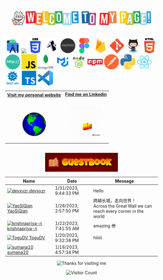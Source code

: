 <!-- ### Hi there 👋 -->

<!--
**maggiechew/maggiechew** is a ✨ _special_ ✨ repository because its `README.md` (this file) appears on your GitHub profile.

Here are some ideas to get you started:

- 🔭 I’m currently working on ...
- 🌱 I’m currently learning ...
- 👯 I’m looking to collaborate on ...
- 🤔 I’m looking for help with ...
- 💬 Ask me about ...
- 📫 How to reach me: ...
- 😄 Pronouns: ...
- ⚡ Fun fact: ...
-->

<!--

![Snake animation](https://github.com/maggiechew/maggiechew/blob/output/github-contribution-grid-snake.svg)
-->
<!-- "Hero" Header -->
<div align="center">
  <img src="https://github.com/maggiechew/maggiechew/blob/main/media/welcome.gif" style="width: 100vw;" alt="Hi there 👋" />
  <br />
  <br />
<!--   <img height="50" alt="My Name is Livio and I like Node.js" src="images/personal_note.svg" /> -->


</div>
<!-- Icons -->
<img height="50" src="media/icons/androidstudio.png" />
<img height="50" src="media/icons/C#.png" />
<img height="50" src="media/icons/css.png" />
<img height="50" src="media/icons/expo.png" />
<img height="50" src="media/icons/express.png" />
<img height="50" src="media/icons/figma.png" />
<img height="50" src="media/icons/firebase.png" />
<img height="50" src="media/icons/git.png" />
<img height="50" src="media/icons/github.png" />
<img height="50" src="media/icons/html.png" />
<img height="50" src="media/icons/http.png" />
<img height="50" src="media/icons/javascript.png" />
<img height="50" src="media/icons/mongo.webp" />
<img height="50" src="media/icons/mui.png" />
<img height="50" src="media/icons/node.png" />
<img height="50" src="media/icons/npm.png" />
<img height="50" src="media/icons/postman.png" />
<img height="50" src="media/icons/python.png" />
<img height="50" src="media/icons/react.png" />
<img height="50" src="media/icons/rest.png" />
<img height="50" src="media/icons/typescript.png" />
<img height="50" src="media/icons/vscode.png" />

<!-- Social -->
<table width="100%" align="center">
<tr>
<td align="center">
<a href="https://maggiechew.com">
<strong>Visit my personal website </strong>
<br />
<br />
<br />

<p>

<img alt="Globe" height="80" src="media/globe.gif">
</a>
</p>

</td>


<td align="center">
<a href="https://www.linkedin.com/in/maggie-chew-00226273/">
<strong>Find me on Linkedin</strong>
<br />
<br />


<p>
<img height="100" alt="Music" src="media/askme.gif"> 
</a>
</p>

</td>
</tr>
</table>
<br />
<div align="center">
<a href="https://github.com/maggiechew/maggiechew/issues/1#issuecomment-new"><img src="media/guestbook.gif" style="width: 25vw;"></a> 
<br />

</div>

<!-- Guestbook -->
| Name | Date | Message |
|---|---|---|
| <a href="https://github.com/devxyzr"><img width="24" src="https://avatars.githubusercontent.com/u/99299512?s=24&u=9c8204e65cdccf34b49ce68350a9e058ef547855&v=4" alt="devxyzr" /> devxyzr</a> |1/31/2023, 9:44:33 PM|Hello|
| <a href="https://github.com/YaoSiQian"><img width="24" src="https://avatars.githubusercontent.com/u/29835749?s=24&v=4" alt="YaoSiQian" /> YaoSiQian</a> |1/28/2023, 2:57:50 PM|跨越长城，走向世界！<br />Across the Great Wall we can reach every corner in the world|
| <a href="https://github.com/krishnapriya-n"><img width="24" src="https://avatars.githubusercontent.com/u/101842284?s=24&u=4f0896da3c4d5201dea78128de97c8234c7ca8c2&v=4" alt="krishnapriya-n" /> krishnapriya-n</a> |1/22/2023, 7:41:55 AM|amazing 😎|
| <a href="https://github.com/ToguDV"><img width="24" src="https://avatars.githubusercontent.com/u/45081449?s=24&v=4" alt="ToguDV" /> ToguDV</a> |1/20/2023, 9:32:38 PM|hiiiiii|
| <a href="https://github.com/sumana10"><img width="24" src="https://avatars.githubusercontent.com/u/63727050?s=24&u=762893dd49cb83c73662f7f7be74d27a43d03a61&v=4" alt="sumana10" /> sumana10</a> |1/18/2023, 4:57:34 PM||
<!-- /Guestbook -->

<!-- Footer -->

<div align="center">

<img height="120" alt="Thanks for visiting me" width="100%" src="https://raw.githubusercontent.com/BrunnerLivio/brunnerlivio/master/images/marquee.svg" />
<br />

![Visitor Count](https://profile-counter.glitch.me/maggiechew/count.svg)

</div>
